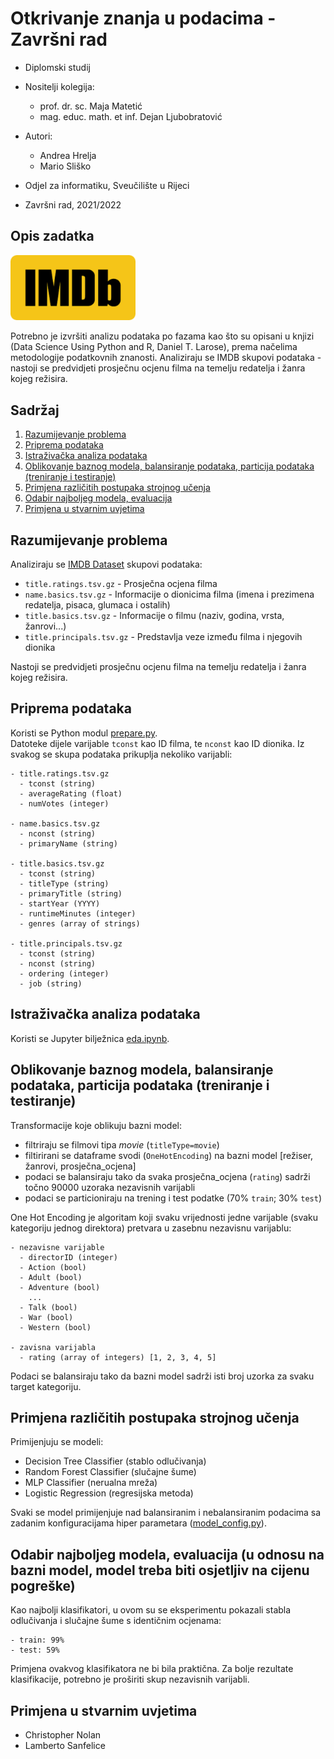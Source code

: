 # Otkrivanje znanja u podacima - Završni rad

- Diplomski studij
- Nositelji kolegija:
  - prof. dr. sc. Maja Matetić
  - mag. educ. math. et inf. Dejan Ljubobratović
- Autori: 
  - Andrea Hrelja
  - Mario Sliško

- Odjel za informatiku, Sveučilište u Rijeci
- Završni rad, 2021/2022

## Opis zadatka
<img src="assets/imdb-logo.png" alt="IMDb logo" width="200"/>

  Potrebno je izvršiti analizu podataka po fazama kao što su opisani u knjizi (Data Science Using Python and R, Daniel T. Larose), prema načelima metodologije podatkovnih znanosti. Analiziraju se IMDB skupovi podataka - nastoji se predvidjeti prosječnu ocjenu filma na temelju redatelja i žanra kojeg režisira.


## Sadržaj

1. [Razumijevanje problema](#razumijevanje)
2. [Priprema podataka](#priprema)
3. [Istraživačka analiza podataka](#eda)
4. [Oblikovanje baznog modela, balansiranje podataka, particija podataka (treniranje i testiranje)](#model)
5. [Primjena različitih postupaka strojnog učenja](#postupci)
6. [Odabir najboljeg modela, evaluacija](#evaluacija)
7. [Primjena u stvarnim uvjetima](#primjena)

## Razumijevanje problema <a name="razumijevanje"></a>

Analiziraju se [IMDB Dataset](https://www.imdb.com/interfaces/) skupovi podataka:
- `title.ratings.tsv.gz` - Prosječna ocjena filma
- `name.basics.tsv.gz` - Informacije o dionicima filma (imena i prezimena redatelja, pisaca, glumaca i ostalih)
- `title.basics.tsv.gz` - Informacije o filmu (naziv, godina, vrsta, žanrovi...)
- `title.principals.tsv.gz` - Predstavlja veze između filma i njegovih dionika

Nastoji se predvidjeti prosječnu ocjenu filma na temelju redatelja i žanra kojeg režisira.

## Priprema podataka <a name="priprema"></a>

Koristi se Python modul [prepare.py](./src/prepare.py).  
Datoteke dijele varijable `tconst` kao ID filma, te `nconst`  kao ID dionika. Iz svakog se skupa podataka prikuplja nekoliko varijabli:

    - title.ratings.tsv.gz
      - tconst (string)
      - averageRating (float)
      - numVotes (integer)

    - name.basics.tsv.gz
      - nconst (string)
      - primaryName (string)
    
    - title.basics.tsv.gz
      - tconst (string)
      - titleType (string)
      - primaryTitle (string)
      - startYear (YYYY)
      - runtimeMinutes (integer)
      - genres (array of strings)
    
    - title.principals.tsv.gz
      - tconst (string)
      - nconst (string)
      - ordering (integer)
      - job (string)


## Istraživačka analiza podataka <a name="eda"></a>

Koristi se Jupyter bilježnica [eda.ipynb](./src/eda.ipynb).  

## Oblikovanje baznog modela, balansiranje podataka, particija podataka (treniranje i testiranje) <a name="model"></a>

Transformacije koje oblikuju bazni model:
  - filtriraju se filmovi tipa *movie* (`titleType=movie`)
  - filtirirani se dataframe svodi (`OneHotEncoding`) na bazni model [režiser, žanrovi, prosječna_ocjena]
  - podaci se balansiraju tako da svaka prosječna_ocjena (`rating`) sadrži točno 90000 uzoraka nezavisnih varijabli
  - podaci se particioniraju na trening i test podatke (70% `train`; 30% `test`)

One Hot Encoding je algoritam koji svaku vrijednosti jedne varijable (svaku kategoriju jednog direktora) pretvara u zasebnu nezavisnu varijablu:

    - nezavisne varijable
      - directorID (integer)
      - Action (bool)
      - Adult (bool)
      - Adventure (bool)
        ...
      - Talk (bool)
      - War (bool)
      - Western (bool)

    - zavisna varijabla
      - rating (array of integers) [1, 2, 3, 4, 5]

Podaci se balansiraju tako da bazni model sadrži isti broj uzorka za svaku target kategoriju.  


## Primjena različitih postupaka strojnog učenja <a name="postupci"></a>

Primijenjuju se modeli:
- Decision Tree Classifier (stablo odlučivanja)
- Random Forest Classifier (slučajne šume)
- MLP Classifier (nerualna mreža)
- Logistic Regression (regresijska metoda)

Svaki se model primijenjuje nad balansiranim i nebalansiranim podacima sa zadanim konfiguracijama hiper parametara ([model_config.py](./src/model_config.py)).

## Odabir najboljeg modela, evaluacija (u odnosu na bazni model, model treba biti osjetljiv na cijenu pogreške) <a name="evaluacija"></a>

Kao najbolji klasifikatori, u ovom su se eksperimentu pokazali stabla odlučivanja i slučajne šume s identičnim ocjenama:

    - train: 99%
    - test: 59%

Primjena ovakvog klasifikatora ne bi bila praktična. Za bolje rezultate klasifikacije, potrebno je proširiti skup nezavisnih varijabli.

## Primjena u stvarnim uvjetima <a name="primjena"></a>

  - Christopher Nolan
  - Lamberto Sanfelice
